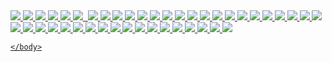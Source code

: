 <!DOCTYPE html>



<html>
    <head>
     <title>US Army + Allys</title>
    </head>
    <body>
      <a href="#" target="_blank">   
    <img src="http://www.ilgiornale.it/sites/default/files/foto/2016/11/04/1478265818-eucom-image-0.jpg"/>
    <img src="http://www.dailystormer.com/wp-content/uploads/2016/06/576a68c4c36188d7268b45a1.jpg"/>
    <img src="https://i.ytimg.com/vi/Jn_LIChvupw/maxresdefault.jpg"/>
    <img src="http://www.propak.com/wp-content/uploads/2015/04/F16.jpg"/>
    <img src="http://www.dw.com/image/16712043_303.jpg"/>
    <img src="http://cdn.thedailybeast.com/content/dailybeast/articles/2015/09/30/did-russia-send-an-anti-u-s-force-to-syria/jcr:content/image.img.2000.jpg/1443619293612.cached.jpg"/>
    <img src=""/>
    <img src="https://cdn2.img.sputniknews.com/images/102277/23/1022772318.jpg"/>
    <img src="http://www.wallpaperswide.us/wp-content/uploads/2016/02/fighter-plane-jet-aircraft-wallpaper.jpg"/>
    <img src="http://1.bp.blogspot.com/-Beg3lDkYSlQ/Ul1dIgr27uI/AAAAAAAAIeM/aHO6E1Mv_o4/s1600/Sukhoi-Pak-fa-t-50.jpg"/>
    <img src="https://s-media-cache-ak0.pinimg.com/originals/36/ff/01/36ff01aa5b49e94c457cb57f968d9d86.jpg"/>
    <img src="https://i.ytimg.com/vi/EyW7Q7a3o78/maxresdefault.jpg"/>
    <img src="https://s-media-cache-ak0.pinimg.com/originals/75/d0/a5/75d0a519c7cf35979e97db91f48899b9.jpg"/>
    <img src="http://www.coolwallpapers.me/wp-content/uploads/2014/02/Army-Airplane-Shooting-Rockets.jpg"/>
     <img      src="http://assets.nydailynews.com/polopoly_fs/1.1438961.1377723545!/img/httpImage/image.jpg_gen/derivatives/article_750/522371880.jpg"/>
  <img src="https://1.bp.blogspot.com/-mNLjxXvLHZE/VulML7O-iMI/AAAAAAAAC9I/SRXgxTpAJJoVdVvynniWzYL9bzZd3he2A/s1600/F-22.jpg"/>
    <img src="http://www.aviationspectator.com/files/images/F-117A-Nighthawk-stealth-fighter-95.jpg"/>
    <img src="http://files.all-free-download.com//downloadfiles/wallpapers/1920_1200/fighter_pilot_wallpaper_military_aircrafts_planes_299.jpg"/>
    <img src="https://s-media-cache-ak0.pinimg.com/236x/fd/b2/a2/fdb2a2274da9a5eb04e5bd29e417a198.jpg"/>
    <img src="https://encrypted-tbn0.gstatic.com/images?q=tbn:ANd9GcTUxlQ5COZRDunh-P5jqMpeHumX8MqjYpLlx9269BsgumMSYf11"/>
    <img src="http://static1.businessinsider.com/image/520cfa2669bedda870000015-1200/the-russian-built-sukhoi-su-35-is-one-of-the-most-maneuverable-birds-in-the-sky.jpg"/>
    <img src="https://i.ytimg.com/vi/dkZ4WjvTWt4/maxresdefault.jpg"/>
    <img src="https://www.aviationcv.com/aviation-blog/wp-content/uploads/2016/01/55db97b3c46188d46e8b45e0.jpg"/>
    <img src="http://dingo.care2.com/pictures/c2c/share/27/272/236/2723692_370.jpg"/>
    <img src="http://cdn8.staztic.com/app/a/321/321391/cool-jet-fighter-f16-pics-832668-2-s-307x512.jpg"/>
    <img src="https://encrypted-tbn1.gstatic.com/images?q=tbn:ANd9GcR18OlIUHbLzl4F7EqTlmPfQZ4M8PPEwtyGTx1QrN6-S30jiw2l"/>
     <img src="http://www.dream-wallpaper.com/free-wallpaper/photography-wallpaper/military-aircraft-pictures-1-wallpaper/1280x800/free-wallpaper-1.jpg"/>
    <img src="https://s-media-cache-ak0.pinimg.com/originals/4b/1e/2a/4b1e2a69d8e70478d90ca1dc621797b1.jpg"/>
    <img src="http://cdn.allwallpaper.in/wallpapers/1920x1080/16727/aircraft-f-14-tomcat-1920x1080-wallpaper.jpg"/>
    <img src="http://www.globalsecurity.org/military/systems/aircraft/images/f-14-011.jpg"/>
    <img src="http://img.timeinc.net/time/photoessays/2009/top10_military_planes_alt/fa18_hornet.jpg"/>
    <img src="http://1.bp.blogspot.com/-oO5RLU7q9do/VQDP-W39I3I/AAAAAAAAAdY/g2aDZuSmkx4/s1600/Military%2BAirplane.jpg"/>
    <img src="http://openwalls.com/image/534/jet_fighter_in_combat_zone_2000x1274.jpg"/>
    <img src="http://download.gamezone.com/uploads/image/data/870412/acecombat_2.jpg"/>
    <img src="http://download.gamezone.com/uploads/image/data/870415/acecombat_5.j"/>
    <img src="http://media2.wptv.com/photo/2015/10/27/WPTV%20ISIS%20IRAQ%20900X675_1445990134500_25830402_ver1.0_640_480.jpg"/>
    <img src="http://s.newsweek.com/sites/www.newsweek.com/files/styles/lg/public/2014/06/16/iraq.jpg"/>
    <img src="http://www.nationofchange.org/2015/wp-content/uploads/Blackops012015.jpg"/>
    <img src="http://static2.businessinsider.com/image/54d27cc66da811fb72b59509-1200-858/rtxnfgp.jpg"/>
    <img src="https://vid.alarabiya.net/images/2015/12/02/9d1045cc-a325-4760-8d17-9af9158f4849/9d1045cc-a325-4760-8d17-9af9158f4849_16x9_788x442.jpg"/>
    <img src="https://s-media-cache-ak0.pinimg.com/originals/99/45/13/99451361ac232f174efa4cac69927b28.jpg"/>
    <img src="https://i.ytimg.com/vi/j9fJh5OjKE0/maxresdefault.jpg"/>
    <img src="https://s-media-cache-ak0.pinimg.com/originals/49/bb/61/49bb61bdc4f4322b97e29e2e7b45ab38.jpg"/>
    <img src="https://s-media-cache-ak0.pinimg.com/originals/e8/45/bb/e845bbe280dbd73d260258ad11503ca4.jpg"/>

 

    </body>


</html>
